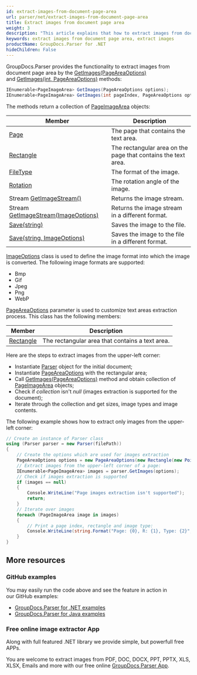```yaml
---
id: extract-images-from-document-page-area
url: parser/net/extract-images-from-document-page-area
title: Extract images from document page area
weight: 3
description: "This article explains that how to extract images from document page area."
keywords: extract images from document page area, extract images
productName: GroupDocs.Parser for .NET
hideChildren: False
---
```

GroupDocs.Parser provides the functionality to extract images from document page area by the [GetImages(PageAreaOptions)](https://apireference.groupdocs.com/net/parser/groupdocs.parser.parser/getimages/methods/1) and [GetImages(int, PageAreaOptions)](https://apireference.groupdocs.com/net/parser/groupdocs.parser.parser/getimages/methods/3) methods:

```csharp
IEnumerable<PageImageArea> GetImages(PageAreaOptions options);
IEnumerable<PageImageArea> GetImages(int pageIndex, PageAreaOptions options);

```

The methods return a collection of [PageImageArea](https://apireference.groupdocs.com/net/parser/groupdocs.parser.data/pageimagearea) objects:

| Member | Description |
| --- | --- |
| [Page](https://apireference.groupdocs.com/net/parser/groupdocs.parser.data/pagearea/properties/page) | The page that contains the text area. |
| [Rectangle](https://apireference.groupdocs.com/net/parser/groupdocs.parser.data/pagearea/properties/rectangle) | The rectangular area on the page that contains the text area. |
| [FileType](https://apireference.groupdocs.com/net/parser/groupdocs.parser.data/pageimagearea/properties/filetype) | The format of the image. |
| [Rotation](https://apireference.groupdocs.com/net/parser/groupdocs.parser.data/pageimagearea/properties/rotation) | The rotation angle of the image. |
| Stream [GetImageStream()](https://apireference.groupdocs.com/net/parser/groupdocs.parser.data/pageimagearea/methods/getimagestream) | Returns the image stream. |
| Stream [GetImageStream(ImageOptions)](https://apireference.groupdocs.com/net/parser/groupdocs.parser.data.pageimagearea/getimagestream/methods/1) | Returns the image stream in a different format. |
| [Save(string)](https://apireference.groupdocs.com/net/parser/groupdocs.parser.data/pageimagearea/methods/save) | Saves the image to the file. |
| [Save(string, ImageOptions)](https://apireference.groupdocs.com/net/parser/groupdocs.parser.data.pageimagearea/save/methods/1) | Saves the image to the file in a different format. |

[ImageOptions](https://apireference.groupdocs.com/net/parser/groupdocs.parser.options/imageoptions) class is used to define the image format into which the image is converted. The following image formats are supported:

*   Bmp
*   Gif
*   Jpeg
*   Png
*   WebP

[PageAreaOptions](https://apireference.groupdocs.com/net/parser/groupdocs.parser.options/pageareaoptions) parameter is used to customize text areas extraction process. This class has the following members:

| Member | Description |
| --- | --- |
| [Rectangle](https://apireference.groupdocs.com/net/parser/groupdocs.parser.options/pageareaoptions/properties/rectangle) | The rectangular area that contains a text area. |

Here are the steps to extract images from the upper-left corner:

*   Instantiate [Parser](https://apireference.groupdocs.com/net/parser/groupdocs.parser/parser) object for the initial document;
*   Instantiate [PageAreaOptions](https://apireference.groupdocs.com/net/parser/groupdocs.parser.options/pageareaoptions) with the rectangular area;
*   Call [GetImages(PageAreaOptions)](https://apireference.groupdocs.com/net/parser/groupdocs.parser.parser/getimages/methods/1) method and obtain collection of [PageImageArea](https://apireference.groupdocs.com/net/parser/groupdocs.parser.data/pageimagearea) objects;
*   Check if *collection* isn't *null* (images extraction is supported for the document);
*   Iterate through the collection and get sizes, image types and image contents.

The following example shows how to extract only images from the upper-left corner:

```csharp
// Create an instance of Parser class
using (Parser parser = new Parser(filePath))
{
    // Create the options which are used for images extraction
    PageAreaOptions options = new PageAreaOptions(new Rectangle(new Point(0, 0), new Size(300, 100)));
    // Extract images from the upper-left corner of a page:
    IEnumerable<PageImageArea> images = parser.GetImages(options);
    // Check if images extraction is supported
    if (images == null)
    {
        Console.WriteLine("Page images extraction isn't supported");
        return;
    }
    // Iterate over images
    foreach (PageImageArea image in images)
    {
        // Print a page index, rectangle and image type:
        Console.WriteLine(string.Format("Page: {0}, R: {1}, Type: {2}", image.Page.Index, image.Rectangle, image.FileType));
    }
}

```

## More resources

### GitHub examples

You may easily run the code above and see the feature in action in our GitHub examples:

*   [GroupDocs.Parser for .NET examples](https://github.com/groupdocs-parser/GroupDocs.Parser-for-.NET)    
*   [GroupDocs.Parser for Java examples](https://github.com/groupdocs-parser/GroupDocs.Parser-for-Java)    

### Free online image extractor App

Along with full featured .NET library we provide simple, but powerfull free APPs.

You are welcome to extract images from PDF, DOC, DOCX, PPT, PPTX, XLS, XLSX, Emails and more with our free online [GroupDocs Parser App](https://products.groupdocs.app/parser).